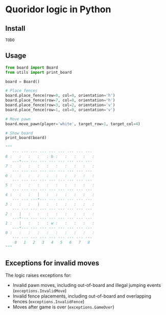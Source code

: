 # Quoridor logic in Python

## Install

```
TODO
```

## Usage
```python
from board import Board
from utils import print_board

board = Board()

# Place fences
board.place_fence(row=0, col=0, orientation='h')
board.place_fence(row=7, col=0, orientation='h')
board.place_fence(row=3, col=2, orientation='v')
board.place_fence(row=1, col=0, orientation='v')

# Move pawn
board.move_pawn(player='white', target_row=1, target_col=4)

# Show board
print_board(board)

"""
   ··· ··· ··· ··· ··· ··· ··· ··· ···
8 :   :   :   :   : b :   :   :   :   :
   ---*--- ··· ··· ··· ··· ··· ··· ···
7 :   :   :   :   :   :   :   :   :   :
   ··· ··· ··· ··· ··· ··· ··· ··· ···
6 :   :   :   :   :   :   :   :   :   :
   ··· ··· ··· ··· ··· ··· ··· ··· ···
5 :   :   :   :   :   :   :   :   :   :
   ··· ··· ··· ··· ··· ··· ··· ··· ···
4 :   :   :   |   :   :   :   :   :   :
   ··· ··· ···*··· ··· ··· ··· ··· ···
3 :   :   :   |   :   :   :   :   :   :
   ··· ··· ··· ··· ··· ··· ··· ··· ···
2 :   |   :   :   :   :   :   :   :   :
   ···*··· ··· ··· ··· ··· ··· ··· ···
1 :   |   :   :   : w :   :   :   :   :
   ---*--- ··· ··· ··· ··· ··· ··· ···
0 :   :   :   :   :   :   :   :   :   :
   ··· ··· ··· ··· ··· ··· ··· ··· ···
    0   1   2   3   4   5   6   7   8 
"""

```

## Exceptions for invalid moves

The logic raises exceptions for:
* Invalid pawn moves, including out-of-board and illegal jumping events (`exceptions.InvalidMove`)
* Invalid fence placements, including out-of-board and overlapping fences (`exceptions.InvalidFence`)
* Moves after game is over (`exceptions.GameOver`)
